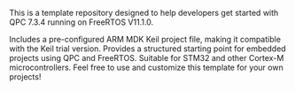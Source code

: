 This is a template repository designed to help developers get started with QPC 7.3.4 running on FreeRTOS V11.1.0.

Includes a pre-configured ARM MDK Keil project file, making it compatible with the Keil trial version.
Provides a structured starting point for embedded projects using QPC and FreeRTOS.
Suitable for STM32 and other Cortex-M microcontrollers.
Feel free to use and customize this template for your own projects! 
